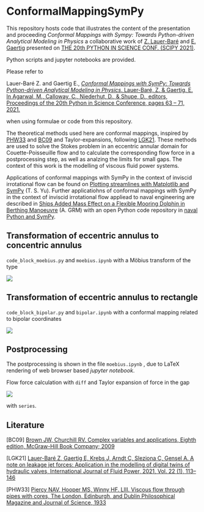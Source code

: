 # ConformalMappingSymPy 

This repository hosts code that illustrates the content of the presentation and proceeding *Conformal Mappings with Sympy: Towards Python-driven Analytical Modeling in Physics* a collaborative work of [Z. Lauer-Baré](https://orcid.org/0000-0002-7083-6909) and [E. Gaertig](https://orcid.org/0000-0003-1728-6466) presented on [THE 20th PYTHON IN SCIENCE CONF. (SCIPY 2021)](https://www.scipy2021.scipy.org/).

Python scripts and jupyter notebooks are provided.

Please refer to 

Lauer-Baré Z. and Gaertig E., [*Conformal Mappings with SymPy: Towards Python-driven Analytical Modeling in Physics*. Lauer-Baré, Z. & Gaertig, E. In Agarwal, M., Calloway, C., Niederhut, D., & Shupe, D., editors, Proceedings of the 20th Python in Science Conference, pages 63 – 71, 2021. ](https://conference.scipy.org/proceedings/scipy2021/lauer_bare_gaertig.html)

when using formulae or code from this repository.

The theoretical methods used here are conformal mappings, inspired by [PHW33](https://www.tandfonline.com/doi/abs/10.1080/14786443309462212) and [BC09](https://www.mheducation.com/highered/product/complex-variables-applications-brown-churchill/M9780073383170.html) and Taylor-expansions, following [LGK21](https://journals.riverpublishers.com/index.php/IJFP/article/view/5535). These methods are used to solve the Stokes problem in an eccentric annular domain for Couette-Poisseuille flow and to calculate the corresponding flow force in a postprocessing step, as well as analzing the limits for small gaps. The context of this work is the modelling of viscous fluid power systems.

Applications of conformal mappings with SymPy in the context of inviscid irrotational flow can be found on [Plotting streamlines with Matplotlib and SymPy](https://tonysyu.github.io/plotting-streamlines-with-matplotlib-and-sympy.html#.YPf_rKjwhPb) (T. S. Yu).
Further applicatiohns of conformal mappings with SymPy in the context of inviscid irrotational flow appliead to naval engineering are described in [Ships Added Mass Effect on a Flexible Mooring Dolphin in Berthing Manoeuvre](https://www.mdpi.com/2077-1312/9/2/108) (A. GRM) with an open Python code repository in [naval Python and SymPy](https://zenodo.org/record/4452633#.YPpnYegzZPZ).

## Transformation of eccentric annulus to concentric annulus

```code_block_moebius.py``` and ```moebius.ipynb``` with a Möbius transform of the type

<img src="https://render.githubusercontent.com/render/math?math=w(z)=\frac{z %2B ia}{az %2B i}">

## Transformation of eccentric annulus to rectangle

```code_block_bipolar.py``` and ```bipolar.ipynb``` with a conformal mapping related to bipolar coordinates

<img src="https://render.githubusercontent.com/render/math?math=w(z)=2\cdot \tan^{-1}\left(\frac{z %2B i\gamma}{c}\right)">

## Postprocessing

The postprocessing is shown in the file ```moebius.ipynb``` , due to LaTeX rendering of web browser based *jupyter notebook*.

Flow force calculation with ```diff``` and Taylor expansion of force in the gap 

<img src="https://render.githubusercontent.com/render/math?math=\delta">

with ```series```.

## Literature

[BC09] [Brown JW, Churchill RV. Complex variables and applications, Eighth edition, McGraw-Hill Book Company; 2009](https://www.mheducation.com/highered/product/complex-variables-applications-brown-churchill/M9780073383170.html)

[LGK21] [Lauer-Baré Z, Gaertig E, Krebs J, Arndt C, Sleziona C, Gensel A. A note on leakage jet forces: Application in the modelling of digital twins of hydraulic valves, International Journal of Fluid Power, 2021, Vol. 22 (1), 113–146](https://journals.riverpublishers.com/index.php/IJFP/article/view/5535)

[PHW33] [Piercy NAV, Hooper MS, Winny HF. LIII. Viscous flow through pipes with cores, The London, Edinburgh, and Dublin Philosophical Magazine and Journal of Science, 1933](https://www.tandfonline.com/doi/abs/10.1080/14786443309462212)
